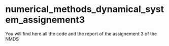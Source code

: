 # numerical_methods_dynamical_system_assignement3
You will find here all the code and the report of the assignement 3 of the NMDS
